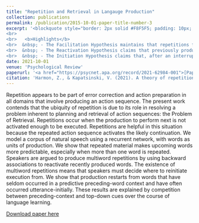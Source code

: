 ```yaml
---
title: "Repetition and Retrieval in Langauge Production"
collection: publications
permalink: /publication/2015-10-01-paper-title-number-3
excerpt: '<blockquote style="border: 2px solid #F8F5F5; padding: 10px; background-color: #F8F5F5;"> Repetitions are ubiquitous in all domains that involve producing an action sequence, and occur when the upcoming plan is not activated enough to be executed. Repetitions are helpful in this situation because the repeated action sequence activates the likely continuation. In this work, we propose a theory of repetition and retreival in the form of three hypotheses: The faciliation hypothesis, the reactivation hypothesis, and the initiation hypothesis. 
<br>
<br>   <b>Highlights</b>
<br>  &nbsp; - The Facilitation Hypothesis maintains that repetitions facilitate accessing the upcoming item. 
<br>  &nbsp; - The Reactivation Hypothesis claims that previously produced words must be reactivated to be re-produced, and that this reactivation process uses the words that follow as cues. 
<br>  &nbsp; - The Initiation Hypothesis claims that, after an interruption, speech is restarted from words that have occurred relatively unexpectedly in the speaker’s prior experi- ence. The Initiation Hypothesis attributes this effect to Cue Competition between preceding context and top-down cues: initiation from words that tend to occur in predictive preceding-word contexts is relatively unlikely because such words have a weaker association with top-down cues.</blockquote>'
date: 2021-10-01
venue: 'Psychological Review'
paperurl: '<a href="https://psycnet.apa.org/record/2021-62984-001">[Paper]</a>'
citation: 'Harmon, Z., & Kapatsinski, V. (2021). A theory of repetition and retrieval in language production. <i>Psychological Review</i>, 128(6), 1112–1144.'
---
```


Repetition appears to be part of error correction and action preparation in all domains that involve producing an action sequence. The present work contends that the ubiquity of repetition is due to its role in resolving a problem inherent to planning and retrieval of action sequences: the Problem of Retrieval. Repetitions occur when the production to perform next is not activated enough to be executed. Repetitions are helpful in this situation because the repeated action sequence activates the likely continuation. We model a corpus of natural speech using a recurrent network, with words as units of production. We show that repeated material makes upcoming words more predictable, especially when more than one word is repeated. Speakers are argued to produce multiword repetitions by using backward associations to reactivate recently produced words. The existence of multiword repetitions means that speakers must decide where to reinitiate execution from. We show that production restarts from words that have seldom occurred in a predictive preceding-word context and have often occurred utterance-initially. These results are explained by competition between preceding-context and top-down cues over the course of language learning.

[Download paper here](https://psycnet.apa.org/record/2021-62984-001)
